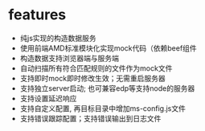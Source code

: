 
# features

- 纯js实现的构造数据服务
- 使用前端AMD标准模块化实现mock代码（依赖beef组件
- 构造数据支持浏览器端与服务端
- 自动扫描所有符合匹配规则的文件作为mock文件
- 支持即时mock即时修改生效；无需重启服务器
- 支持独立server启动; 也可兼容edp等支持node的服务器
- 支持设置延迟响应
- 支持自定义配置, 再目标目录中增加ms-config.js文件
- 支持错误跟踪配置；支持错误输出到日志文件
